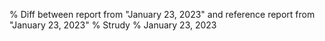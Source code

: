 % Diff between report from "January 23, 2023" and reference report from "January 23, 2023"
% Strudy
% January 23, 2023


